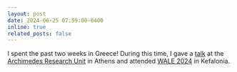 ```yaml
---
layout: post
date: 2024-06-25 07:59:00-0400
inline: true
related_posts: false
---
```


I spent the past two weeks in Greece! During this time, I gave a [talk](https://archimedesai.gr/en/events/290-archimedes-talks-series-to-trust-or-not-to-trust-assignment-mechanisms-with-predictions-in-the-private-graph-model-1) at the [Archimedes Research Unit](https://archimedesai.gr/en/) in Athens and attended [WALE 2024](https://wale.gr/2024/) in Kefalonia.
